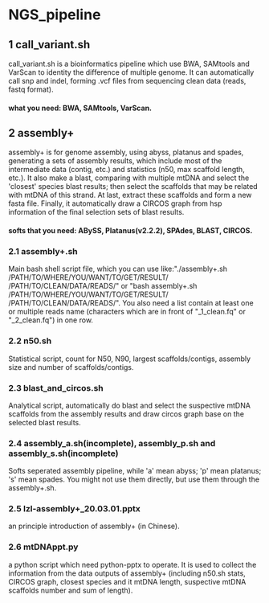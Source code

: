 # NGS_pipeline
## 1 call_variant.sh

call_variant.sh is a bioinformatics pipeline which use BWA, SAMtools and VarScan to identity the difference of multiple genome. It can automatically call snp and indel, forming .vcf files from sequencing clean data (reads, fastq format).

#### what you need: BWA, SAMtools, VarScan.

## 2 assembly+

assembly+ is for genome assembly, using abyss, platanus and spades, generating a sets of assembly results, which include most of the intermediate data (contig, etc.) and statistics (n50, max scaffold length, etc.). It also make a blast, comparing with multiple mtDNA and select the 'closest' species blast results; then select the scaffolds that may be related with mtDNA of this strand. At last, extract these scaffolds and form a new fasta file. Finally, it automatically draw a CIRCOS graph from hsp information of the final selection sets of blast results.

#### softs that you need: ABySS, Platanus(v2.2.2), SPAdes, BLAST, CIRCOS.

### 2.1 assembly+.sh

Main bash shell script file, which you can use like:"./assembly+.sh /PATH/TO/WHERE/YOU/WANT/TO/GET/RESULT/ /PATH/TO/CLEAN/DATA/READS/" or "bash assembly+.sh /PATH/TO/WHERE/YOU/WANT/TO/GET/RESULT/ /PATH/TO/CLEAN/DATA/READS/". You also need a list contain at least one or multiple reads name (characters which are in front of "_1_clean.fq" or "_2_clean.fq") in one row.

### 2.2 n50.sh

Statistical script, count for N50, N90, largest scaffolds/contigs, assembly size and number of scaffolds/contigs.

### 2.3 blast_and_circos.sh

Analytical script, automatically do blast and select the suspective mtDNA scaffolds from the assembly results and draw circos graph base on the selected blast results.

### 2.4 assembly_a.sh(incomplete), assembly_p.sh and assembly_s.sh(incomplete)

Softs seperated assembly pipeline, while 'a' mean abyss; 'p' mean platanus; 's' mean spades. You might not use them directly, but use them through the assembly+.sh.

### 2.5 lzl-assembly+_20.03.01.pptx

an principle introduction of assembly+ (in Chinese).

### 2.6 mtDNAppt.py

a python script which need python-pptx to operate. It is used to collect the information from the data outputs of assembly+ (including n50.sh stats, CIRCOS graph, closest species and it mtDNA length, suspective mtDNA scaffolds number and sum of length).
